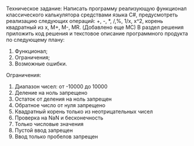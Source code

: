 Техническое задание:
Написать программу реализующую функционал классического 
калькулятора средствами языка C#, предусмотреть реализацию 
следующих операций: 
+, -, *, /,%, 1/x, x^2, корень квадратный из x, M+, M-, MR. (Добавлено еще MC)
В раздел решения приложить код решения и текстовое описание 
программного продукта по следующему плану: 

1. Функционал; 
2. Ограничения; 
3. Возможные ошибки. 

Ограничения:

1. Диапазон чисел: от -10000 до 10000
2. Деление на ноль запрещено
3. Остаток от деления на ноль запрещен
4. Обратное число от нуля запрещено
5. Квадратный корень только из неотрицательных чисел
6. Проверка на NaN и бесконечность
7. Только числовые значения
8. Пустой ввод запрещен
9. Ввод только пробелов запрещен